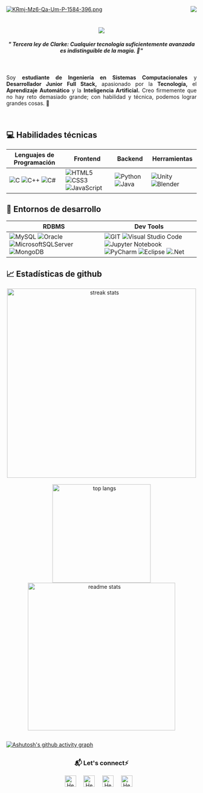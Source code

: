 [![KRmj-Mz6-Qa-Um-P-1584-396.png](https://i.postimg.cc/HkXSSH13/KRmj-Mz6-Qa-Um-P-1584-396.png)](https://postimg.cc/Yv2f959m)
<img align="right" src="https://visitor-badge.laobi.icu/badge?page_id=jwenjian.visitor-badge-query&query_only=true" />

<h1 align="center">
    <img src="https://readme-typing-svg.herokuapp.com/?font=Righteous&size=35&center=true&vCenter=true&width=500&height=70&duration=4000&lines=¡Hola!+👋;+¡Soy+Jose+Moreno!+👨;" />
</h1>

<h5 align="center">" Tercera ley de Clarke: Cualquier tecnología suficientemente avanzada es indistinguible de la magia. 🎢"</h5>
<br>
<p align="justify">
Soy <b>estudiante de Ingeniería en Sistemas Computacionales</b> y <b>Desarrollador Junior Full Stack,</b> apasionado por la <b>Tecnología,</b> el <b>Aprendizaje Automático</b> y la <b>Inteligencia Artificial.</b> Creo firmemente que no hay reto demasiado grande; con habilidad y técnica, podemos lograr grandes cosas. 🍵
</p>
<br>

## 💻 Habilidades técnicas

| Lenguajes de Programación | Frontend | Backend | Herramientas |
|---|---|---|---|
| ![C](https://img.shields.io/badge/c-%2300599C.svg?style=for-the-badge&logo=c&logoColor=white) ![C++](https://img.shields.io/badge/c++-%2300599C.svg?style=for-the-badge&logo=c%2B%2B&logoColor=white) ![C#](https://img.shields.io/badge/c%23-%23239120.svg?style=for-the-badge&logo=c-sharp&logoColor=white) | ![HTML5](https://img.shields.io/badge/HTML5-E34F26?style=for-the-badge&logo=html5&logoColor=white) ![CSS3](https://img.shields.io/badge/CSS3-1572B6?style=for-the-badge&logo=css3&logoColor=white) ![JavaScript](https://img.shields.io/badge/JavaScript-323330?style=for-the-badge&logo=javascript&logoColor=F7DF1E) | ![Python](https://img.shields.io/badge/python-3670A0?style=for-the-badge&logo=python&logoColor=ffdd54) ![Java](https://img.shields.io/badge/java-%23ED8B00.svg?style=for-the-badge&logo=java&logoColor=white) | ![Unity](https://img.shields.io/badge/unity-%23000000.svg?style=for-the-badge&logo=unity&logoColor=white) ![Blender](https://img.shields.io/badge/blender-%23F5792A.svg?style=for-the-badge&logo=blender&logoColor=white) |

## 🔭 Entornos de desarrollo

| RDBMS | Dev Tools |
|---|---|
| ![MySQL](https://img.shields.io/badge/mysql-%2300f.svg?style=for-the-badge&logo=mysql&logoColor=white) ![Oracle](https://img.shields.io/badge/Oracle-F80000?style=for-the-badge&logo=oracle&logoColor=white) ![MicrosoftSQLServer](https://img.shields.io/badge/Microsoft%20SQL%20Server-CC2927?style=for-the-badge&logo=microsoft%20sql%20server&logoColor=white) ![MongoDB](https://img.shields.io/badge/MongoDB-%234ea94b.svg?style=for-the-badge&logo=mongodb&logoColor=white) | ![GIT](https://img.shields.io/badge/GIT-E44C30?style=for-the-badge&logo=git&logoColor=white) ![Visual Studio Code](https://img.shields.io/badge/Visual%20Studio%20Code-0078d7.svg?style=for-the-badge&logo=visual-studio-code&logoColor=white) ![Jupyter Notebook](https://img.shields.io/badge/jupyter-%23FA0F00.svg?style=for-the-badge&logo=jupyter&logoColor=white) ![PyCharm](https://img.shields.io/badge/pycharm-143?style=for-the-badge&logo=pycharm&logoColor=black&color=black&labelColor=green) ![Eclipse](https://img.shields.io/badge/Eclipse-FE7A16.svg?style=for-the-badge&logo=Eclipse&logoColor=white) ![.Net](https://img.shields.io/badge/.NET-5C2D91?style=for-the-badge&logo=.net&logoColor=white) |

## 📈 Estadísticas de github
<div align="center">
  <div style="display: flex; justify-content: center; align-items: center;">
    <img width=500 src="https://github-readme-streak-stats-salesp07.vercel.app/?user=Jjmoreno24&count_private=true&theme=react&border_radius=10" alt="streak stats"/>
  </div>
  <br/>
  <div>
    <img width=260 src="https://github-readme-stats-salesp07.vercel.app/api/top-langs/?username=Jjmoreno24&hide=HTML&langs_count=8&layout=compact&theme=react&border_radius=10&size_weight=0.5&count_weight=0.5&exclude_repo=github-readme-stats" alt="top langs" />
    <img width=390 src="https://github-readme-stats-salesp07.vercel.app/api?username=Jjmoreno24&count_private=true&show_icons=true&theme=react&rank_icon=github&border_radius=10" alt="readme stats" />
  </div>
</div>


## 
[![Ashutosh's github activity graph](https://github-readme-activity-graph.vercel.app/graph?username=Jjmoreno24&bg_color=0d1117&color=2db48f&line=484fd8&point=2abcf7&area=true&hide_border=true)](https://github.com/ashutosh00710/github-readme-activity-graph)

##
<div align="center">
<h3 align="center"> 📬 Let's connect⚡</h3> 
</div>
<p align="center">
<a href="https://www.linkedin.com" target="blank">
<img align="center" width="30px" alt="Hector's LinkedIn" src="https://www.vectorlogo.zone/logos/linkedin/linkedin-icon.svg"/></a> &nbsp; &nbsp;
<a href="https://twitter.com" target="blank">
<img align="center" width="30px" alt="Hector's Twitter" src="https://www.vectorlogo.zone/logos/twitter/twitter-official.svg"/></a> &nbsp; &nbsp;
<a href="https://www.instagram.com/" target="blank">
<img align="center" width="30px" alt="Hector's Twitch" src="https://www.vectorlogo.zone/logos/instagram/instagram-icon.svg"/></a> &nbsp; &nbsp;
<a href="https://www.youtube.com" target="blank">
<img align="center" width="30px" alt="Hector's Youtube" src="https://www.vectorlogo.zone/logos/youtube/youtube-icon.svg"/></a> &nbsp; &nbsp;
</p>




